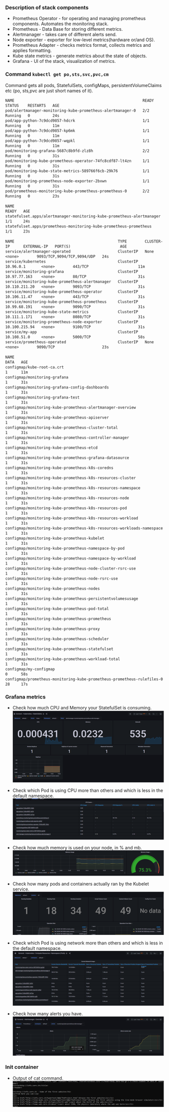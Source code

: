 ### Description of stack components

- Prometheus Operator - for operating and managing prometheus components. Automates the monitoring stack.
- Prometheus - Data Base for storing different metrics.
- Alertmanager - takes care of different alerts send.
- Node exporter -  exporter for low-level metrics(hardware or/and OS).
- Prometheus Adapter - checks metrics format, collects metrics and applies formatting.
- Kube state metrics - generate metrics about the state of objects.
- Grafana - UI of the stack, visualization of metrics.

### Command ```kubectl get po,sts,svc,pvc,cm```

Command gets all pods, StatefulSets, configMaps, persistentVolumeClaims etc (po, sts,pvc are just short names of it).

```
NAME                                                         READY   STATUS    RESTARTS   AGE
pod/alertmanager-monitoring-kube-prometheus-alertmanager-0   2/2     Running   0          24s
pod/app-python-7c9dcd9857-hdcrk                              1/1     Running   0          11m
pod/app-python-7c9dcd9857-kp6mk                              1/1     Running   0          11m
pod/app-python-7c9dcd9857-wqpkl                              1/1     Running   0          11m
pod/monitoring-grafana-5687c8b9fd-zlz8h                      2/2     Running   0          31s
pod/monitoring-kube-prometheus-operator-74fc8cdf87-lt4zn     1/1     Running   0          31s
pod/monitoring-kube-state-metrics-589766f6cb-29k76           1/1     Running   0          31s
pod/monitoring-prometheus-node-exporter-2bxwn                1/1     Running   0          31s
pod/prometheus-monitoring-kube-prometheus-prometheus-0       2/2     Running   0          23s

NAME                                                                    READY   AGE
statefulset.apps/alertmanager-monitoring-kube-prometheus-alertmanager   1/1     24s
statefulset.apps/prometheus-monitoring-kube-prometheus-prometheus       1/1     23s

NAME                                              TYPE        CLUSTER-IP      EXTERNAL-IP   PORT(S)                      AGE
service/alertmanager-operated                     ClusterIP   None            <none>        9093/TCP,9094/TCP,9094/UDP   24s
service/kubernetes                                ClusterIP   10.96.0.1       <none>        443/TCP                      11m
service/monitoring-grafana                        ClusterIP   10.97.77.163    <none>        80/TCP                       31s
service/monitoring-kube-prometheus-alertmanager   ClusterIP   10.110.211.20   <none>        9093/TCP                     31s
service/monitoring-kube-prometheus-operator       ClusterIP   10.106.11.47    <none>        443/TCP                      31s
service/monitoring-kube-prometheus-prometheus     ClusterIP   10.99.68.191    <none>        9090/TCP                     31s
service/monitoring-kube-state-metrics             ClusterIP   10.111.1.171    <none>        8080/TCP                     31s
service/monitoring-prometheus-node-exporter       ClusterIP   10.100.215.94   <none>        9100/TCP                     31s
service/my-app                                    ClusterIP   10.108.51.0     <none>        5000/TCP                     58s
service/prometheus-operated                       ClusterIP   None            <none>        9090/TCP                     23s

NAME                                                                     DATA   AGE
configmap/kube-root-ca.crt                                               1      11m
configmap/monitoring-grafana                                             1      31s
configmap/monitoring-grafana-config-dashboards                           1      31s
configmap/monitoring-grafana-test                                        1      31s
configmap/monitoring-kube-prometheus-alertmanager-overview               1      31s
configmap/monitoring-kube-prometheus-apiserver                           1      31s
configmap/monitoring-kube-prometheus-cluster-total                       1      31s
configmap/monitoring-kube-prometheus-controller-manager                  1      31s
configmap/monitoring-kube-prometheus-etcd                                1      31s
configmap/monitoring-kube-prometheus-grafana-datasource                  1      31s
configmap/monitoring-kube-prometheus-k8s-coredns                         1      31s
configmap/monitoring-kube-prometheus-k8s-resources-cluster               1      31s
configmap/monitoring-kube-prometheus-k8s-resources-namespace             1      31s
configmap/monitoring-kube-prometheus-k8s-resources-node                  1      31s
configmap/monitoring-kube-prometheus-k8s-resources-pod                   1      31s
configmap/monitoring-kube-prometheus-k8s-resources-workload              1      31s
configmap/monitoring-kube-prometheus-k8s-resources-workloads-namespace   1      31s
configmap/monitoring-kube-prometheus-kubelet                             1      31s
configmap/monitoring-kube-prometheus-namespace-by-pod                    1      31s
configmap/monitoring-kube-prometheus-namespace-by-workload               1      31s
configmap/monitoring-kube-prometheus-node-cluster-rsrc-use               1      31s
configmap/monitoring-kube-prometheus-node-rsrc-use                       1      31s
configmap/monitoring-kube-prometheus-nodes                               1      31s
configmap/monitoring-kube-prometheus-persistentvolumesusage              1      31s
configmap/monitoring-kube-prometheus-pod-total                           1      31s
configmap/monitoring-kube-prometheus-prometheus                          1      31s
configmap/monitoring-kube-prometheus-proxy                               1      31s
configmap/monitoring-kube-prometheus-scheduler                           1      31s
configmap/monitoring-kube-prometheus-statefulset                         1      31s
configmap/monitoring-kube-prometheus-workload-total                      1      31s
configmap/my-configmap                                                   0      58s
configmap/prometheus-monitoring-kube-prometheus-prometheus-rulefiles-0   28     17s
```

### Grafana metrics

- Check how much CPU and Memory your StatefulSet is consuming.
![outputt](./screenshots/1.png)

- Check which Pod is using CPU more than others and which is less in the default namespace.
![outputt](./screenshots/2.png)

- Check how much memory is used on your node, in % and mb.
![outputt](./screenshots/3.png)

- Check how many pods and containers actually ran by the Kubelet service.
![outputt](./screenshots/4.png)

- Check which Pod is using network more than others and which is less in the default namespace.
![outputt](./screenshots/5.png)

- Check how many alerts you have.
![outputt](./screenshots/6.png)

### Init container

- Output of cat command.
![outputt](./screenshots/html.png)

